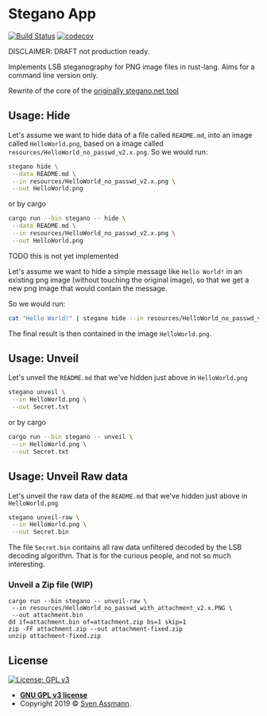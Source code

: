 # Stegano App

[![Build Status](https://travis-ci.org/steganogram/cli.rs.svg?branch=master)](https://travis-ci.org/steganogram/cli.rs)
[![codecov](https://codecov.io/gh/steganogram/cli.rs/branch/master/graph/badge.svg)](https://codecov.io/gh/steganogram/cli.rs)

DISCLAIMER: DRAFT not production ready.

Implements LSB steganography for PNG image files in rust-lang. Aims for a command line version only.

Rewrite of the core of the [originally stegano.net tool][1]

## Usage: Hide

Let's assume we want to hide data of a file called `README.md`, into an image called `HelloWorld.png`, based on a image called `resources/HelloWorld_no_passwd_v2.x.png`. So we would run:

```bash
stegano hide \
 --data README.md \
 --in resources/HelloWorld_no_passwd_v2.x.png \
 --out HelloWorld.png
```

or by cargo

```bash
cargo run --bin stegano -- hide \
 --data README.md \
 --in resources/HelloWorld_no_passwd_v2.x.png \
 --out HelloWorld.png
```

TODO this is not yet implemented

Let's assume we want to hide a simple message like `Hello World!` in an existing png image (without touching the original image), so that we get a new png image that would contain the message.

So we would run:

```bash
cat "Hello World!" | stegano hide --in resources/HelloWorld_no_passwd_v2.x.png > HelloWorld.png
```

The final result is then contained in the image `HelloWorld.png`.

## Usage: Unveil

Let's unveil the `README.md` that we've hidden just above in `HelloWorld.png`

```bash
stegano unveil \
 --in HelloWorld.png \
 --out Secret.txt
```

or by cargo

```bash
cargo run --bin stegano -- unveil \
 --in HelloWorld.png \
 --out Secret.txt
```

## Usage: Unveil Raw data

Let's unveil the raw data of the `README.md` that we've hidden just above in `HelloWorld.png`

```bash
stegano unveil-raw \
 --in HelloWorld.png \
 --out Secret.bin
```

The file `Secret.bin` contains all raw data unfiltered decoded by the LSB decoding algorithm. That is for the curious people, and not so much interesting.

### Unveil a Zip file (WIP)

```
cargo run --bin stegano -- unveil-raw \
 --in resources/HelloWorld_no_passwd_with_attachment_v2.x.PNG \
 --out attachment.bin
dd if=attachment.bin of=attachment.zip bs=1 skip=1
zip -FF attachment.zip --out attachment-fixed.zip
unzip attachment-fixed.zip
```

## License

[![License: GPL v3](https://img.shields.io/badge/License-GPLv3-blue.svg)](https://www.gnu.org/licenses/gpl-3.0)

- **[GNU GPL v3 license](https://www.gnu.org/licenses/gpl-3.0)**
- Copyright 2019 © [Sven Assmann][2].

[1]: https://svenomenal.net/devel/steganoV2
[2]: https://www.d34dl0ck.me
[3]: https://pkware.cachefly.net/webdocs/casestudies/APPNOTE.TXT